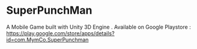 # SuperPunchMan
A Mobile Game built with Unity 3D Engine .
Available on Google Playstore : https://play.google.com/store/apps/details?id=com.MymCo.SuperPunchman
